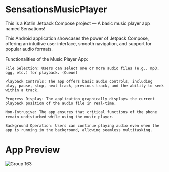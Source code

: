 # SensationsMusicPlayer
This is a Kotlin Jetpack Compose project — A basic music player app named Sensations! 

This Android application showcases the power of Jetpack Compose, offering an intuitive user interface, smooth navigation, and support for popular audio formats.

Functionalities of the Music Player App:

    File Selection: Users can select one or more audio files (e.g., mp3, ogg, etc.) for playback. (Queue)

    Playback Controls: The app offers basic audio controls, including play, pause, stop, next track, previous track, and the ability to seek within a track.

    Progress Display: The application graphically displays the current playback position of the audio file in real-time.

    Non-Intrusive: The app ensures that critical functions of the phone remain undisturbed while using the music player.

    Background Operation: Users can continue playing audio even when the app is running in the background, allowing seamless multitasking.

# App Preview

![Group 163](https://github.com/MinistryOrg/SensationsMusicPlayer/assets/29844061/eac6a04f-fc19-43bd-ba3f-3eeea05c311b)
